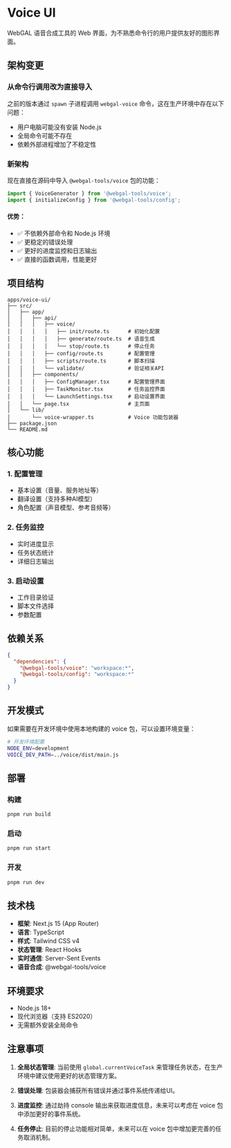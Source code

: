 # Voice UI

WebGAL 语音合成工具的 Web 界面，为不熟悉命令行的用户提供友好的图形界面。

## 架构变更

### 从命令行调用改为直接导入

之前的版本通过 `spawn` 子进程调用 `webgal-voice` 命令，这在生产环境中存在以下问题：
- 用户电脑可能没有安装 Node.js
- 全局命令可能不存在
- 依赖外部进程增加了不稳定性

### 新架构

现在直接在源码中导入 `@webgal-tools/voice` 包的功能：

```typescript
import { VoiceGenerator } from '@webgal-tools/voice';
import { initializeConfig } from '@webgal-tools/config';
```

#### 优势：
- ✅ 不依赖外部命令和 Node.js 环境
- ✅ 更稳定的错误处理
- ✅ 更好的进度监控和日志输出
- ✅ 直接的函数调用，性能更好

## 项目结构

```
apps/voice-ui/
├── src/
│   ├── app/
│   │   ├── api/
│   │   │   ├── voice/
│   │   │   │   ├── init/route.ts      # 初始化配置
│   │   │   │   ├── generate/route.ts  # 语音生成
│   │   │   │   └── stop/route.ts      # 停止任务
│   │   │   ├── config/route.ts        # 配置管理
│   │   │   ├── scripts/route.ts       # 脚本扫描
│   │   │   └── validate/              # 验证相关API
│   │   ├── components/
│   │   │   ├── ConfigManager.tsx      # 配置管理界面
│   │   │   ├── TaskMonitor.tsx        # 任务监控界面
│   │   │   └── LaunchSettings.tsx     # 启动设置界面
│   │   └── page.tsx                   # 主页面
│   └── lib/
│       └── voice-wrapper.ts           # Voice 功能包装器
├── package.json
└── README.md
```

## 核心功能

### 1. 配置管理
- 基本设置（音量、服务地址等）
- 翻译设置（支持多种AI模型）
- 角色配置（声音模型、参考音频等）

### 2. 任务监控
- 实时进度显示
- 任务状态统计
- 详细日志输出

### 3. 启动设置
- 工作目录验证
- 脚本文件选择
- 参数配置

## 依赖关系

```json
{
  "dependencies": {
    "@webgal-tools/voice": "workspace:*",
    "@webgal-tools/config": "workspace:*"
  }
}
```

## 开发模式

如果需要在开发环境中使用本地构建的 voice 包，可以设置环境变量：

```bash
# 开发环境配置
NODE_ENV=development
VOICE_DEV_PATH=../voice/dist/main.js
```

## 部署

### 构建
```bash
pnpm run build
```

### 启动
```bash
pnpm run start
```

### 开发
```bash
pnpm run dev
```

## 技术栈

- **框架**: Next.js 15 (App Router)
- **语言**: TypeScript
- **样式**: Tailwind CSS v4
- **状态管理**: React Hooks
- **实时通信**: Server-Sent Events
- **语音合成**: @webgal-tools/voice

## 环境要求

- Node.js 18+
- 现代浏览器（支持 ES2020）
- 无需额外安装全局命令

## 注意事项

1. **全局状态管理**: 当前使用 `global.currentVoiceTask` 来管理任务状态，在生产环境中建议使用更好的状态管理方案。

2. **错误处理**: 包装器会捕获所有错误并通过事件系统传递给UI。

3. **进度监控**: 通过劫持 console 输出来获取进度信息，未来可以考虑在 voice 包中添加更好的事件系统。

4. **任务停止**: 目前的停止功能相对简单，未来可以在 voice 包中增加更完善的任务取消机制。 
